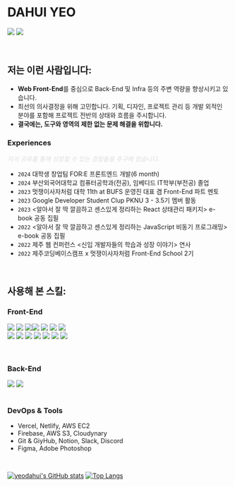 # DAHUI YEO


<a href="https://github.com/yeodahui"><img src="https://hits.seeyoufarm.com/api/count/incr/badge.svg?url=https%3A%2F%2Fgithub.com%2Fyeodahui&count_bg=%23000000&title_bg=%23000000&icon=github.svg&icon_color=%23E7E7E7&title=+Github&edge_flat=true"/></a> <a href="https://velog.io/@devsaza"><img src="https://img.shields.io/badge/devsaza.log-3DDC84?style=flat-square&logo=Velog&logoColor=white"/></a>

<br/>

## 저는 이런 사람입니다:

- **Web Front-End**를 중심으로 Back-End 및 Infra 등의 주변 역량을 향상시키고 있습니다. 
- 최선의 의사결정을 위해 고민합니다. 기획, 디자인, 프로젝트 관리 등 개발 외적인 분야를 포함해 프로젝트 전반의 상태와 흐름을 주시합니다.
- **결국에는, __도구와 영역의 제한 없는 문제 해결을 위합니다.__**

### Experiences
<i style="color:#ddd;">지식 공유를 통해 성장할 수 있는 경험들을 추구해 왔습니다.</i>

- `2024` 대학생 창업팀 FOR:E 프론트엔드 개발(6 month)
- `2024` 부산외국어대학교 컴퓨터공학과(전공), 임베디드 IT학부(부전공) 졸업
- `2023` 멋쟁이사자처럼 대학 11th at BUFS 운영진 대표 겸 Front-End 파트 멘토
- `2023` Google Developer Student Clup PKNU 3 - 3.5기 멤버 활동
- `2023` <알아서 잘 딱 깔끔하고 센스있게 정리하는 React 상태관리 패키지> e-book 공동 집필
- `2022` <알아서 잘 딱 깔끔하고 센스있게 정리하는 JavaScript 비동기 프로그래밍> e-book 공동 집필
- `2022` 제주 웹 컨퍼런스 <신입 개발자들의 학습과 성장 이야기> 연사
- `2022` 제주코딩베이스캠프 x 멋쟁이사자처럼 Front-End School 2기

<br/>

## 사용해 본 스킬:

### Front-End</strong> <br>

<img src="https://img.shields.io/badge/JavaScript-F7E018?style=flat-square&logo=JavaScript&logoColor=white"/> <img src="https://img.shields.io/badge/Next.js-000000?style=flat-square&logo=Next.js&logoColor=white"/> <img src="https://img.shields.io/badge/TypeScript-3178C6?style=flat-square&logo=TypeScript&logoColor=white"/><img src="https://img.shields.io/badge/React.js-61DAFB?style=flat-square&logo=React&logoColor=white"/> <img src="https://img.shields.io/badge/Recoil-3578E5?style=flat-square&logo=Recoil&logoColor=white"/> <img src="https://img.shields.io/badge/zustand-FF6347?style=flat-square&logo=zustand&logoColor=white"/> <img src="https://img.shields.io/badge/Redux-764ABC?style=flat-square&logo=Redux&logoColor=white"/> <br> <img src="https://img.shields.io/badge/HTML-E34F26?style=flat-square&logo=HTML5&logoColor=white"/> <img src="https://img.shields.io/badge/CSS-1572B6?style=flat-square&logo=CSS3&logoColor=white"/> <img src="https://img.shields.io/badge/SaSS-06B6D4?style=flat-square&logo=TailWind&logoColor=white"/> <img src="https://img.shields.io/badge/Tailwind-CC6699?style=flat-square&logo=Sass&logoColor=white"/> <img src="https://img.shields.io/badge/styled--components-DB7093?style=flat-square&logo=styled_components&logoColor=white"/> <img src="https://img.shields.io/badge/ReactRouter-CA4245?style=flat-square&logo=ReactRouter&logoColor=white"/> <img src="https://img.shields.io/badge/ReactQuery-FF4154?style=flat-square&logo=ReactQuery&logoColor=white"/>

<br>

### Back-End

<img src="https://img.shields.io/badge/Node.js-339933?style=flat-square&logo=Node.js&logoColor=white"/> <img src="https://img.shields.io/badge/Express-000000?style=flat-square&logo=Express&logoColor=white"/>
<br>
<br/>
  
### DevOps & Tools

  - Vercel, Netlify, AWS EC2
  - Firebase, AWS S3, Cloudynary
  - Git & GiyHub, Notion, Slack, Discord
  - Figma, Adobe Photoshop

</div>
<br>


[![yeodahui's GitHub stats](https://github-readme-stats.vercel.app/api?username=yeodahui)](https://github.com/yeodahui)
[![Top Langs](https://github-readme-stats.vercel.app/api/top-langs/?username=yeodahui)](https://github.com/yeodahui/github-readme-stats)

